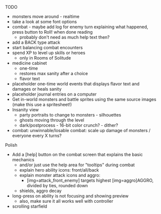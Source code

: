 TODO
* monsters move around - realtime
* take a look at some font options
* combat - maybe add log for enemy turn explaining what happened, press button to Roll! when done reading
  * probably don't need as much help text then?
* add a BACK type attack
* start balancing combat encounters
* spend XP to level up skills or heroes
  * only in Rooms of Solitude
* medicine cabinet
  * one-time
  * restores max sanity after a choice
  * flavor text
* placeholder one-time world events that displays flavor text and damages or heals sanity
* placeholder journal entries on a computer
* Get in-world monsters and battle sprites using the same source images (make this use a spritesheet!)
* Insanity view
  * party portraits to change to monsters - silhouettes
  * ghosts moving through the level
  * dark/postprocess - 16-bit color crunch? - dither?
* combat: unwinnable/losable combat: scale up damage of monsters / everyone every X turns?

Polish
* Add a [help] button on the combat screen that explains the basic mechanics
  * and/or just use the help area for "tooltips" during combat
  * explain hero ability icons: front/all/back
  * explain monster attack icons and aggro:
    * [img=attack_front_enemy] targets highest [img=aggro]AGGRO, divided by ties, rounded down
  * shields, aggro decay
* long-press on ability is not focusing and showing preview
  * also, make sure it all works well with controller
* scrolling starfield
